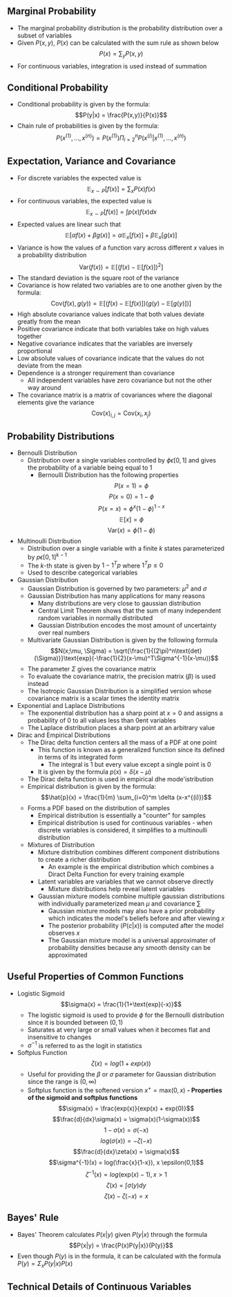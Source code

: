 ## Marginal Probability
- The marginal probability distribution is the probability distribution over a subset of variables
- Given $P(x,y)$, $P(x)$ can be calculated with the sum rule as shown below
$$P(x) = \sum _y P(x,y)$$
- For continuous variables, integration is used instead of summation
## Conditional Probability
- Conditional probability is given by the formula:
$$P(y|x) = \frac{P(x,y)}{P(x)}$$
- Chain rule of probabilities is given by the formula:
$$P(x^{(1)},...,x^{(n)}) = P(x^{(1)}) \Pi_{i=2}^nP(x^{(i)}|x^{(1)},...,x^{(n)})$$
## Expectation, Variance and Covariance
- For discrete variables the expected value is 
$$\mathbb{E}_{x\sim P}[f(x)] = \sum_x P(x)f(x)$$
- For continuous variables, the expected value is 
$$\mathbb{E}_{x\sim P}[f(x)] = \int p(x)f(x)dx$$
- Expected values are linear such that 
$$\mathbb{E}[\alpha f(x) + \beta g(x)] = \alpha \mathbb{E}_x[f(x)] + \beta \mathbb{E}_x[g(x)]$$
- Variance is how the values of a function vary across different $x$ values in a probability distribution
$$\text{Var}(f(x)) = \mathbb{E}[(f(x)-\mathbb{E}[f(x)])^2]$$
- The standard deviation is the square root of the variance
- Covariance is how related two variables are to one another given by the formula:
$$\text{Cov}(f(x),g(y)) = \mathbb{E}[(f(x)-\mathbb{E}[f(x)])(g(y)-\mathbb{E}[g(y)])]$$
- High absolute covariance values indicate that both values deviate greatly from the mean
- Positive covariance indicate that both variables take on high values together
- Negative covariance indicates that the variables are inversely proportional
- Low absolute values of covariance indicate that the values do not deviate from the mean
- Dependence is a stronger requirement than covariance
	- All independent variables have zero covariance but not the other way around
- The covariance matrix is a matrix of covariances where the diagonal elements give the variance
$$\text{Cov}(x)_{i,j} = \text{Cov}(x_i,x_j)$$
## Probability Distributions
- Bernoulli Distribution
  - Distribution over a single variables controlled by $\phi \epsilon [0,1]$ and gives the probability of a variable being equal to 1
	- Bernoulli Distribution has the following properties
$$P(x = 1) = \phi$$
$$P(x = 0) = 1- \phi$$
$$P(x=x) = \phi^x (1-\phi)^{1-x}$$
$$\mathbb{E}[x] = \phi$$
$$\text{Var}(x)= \phi(1-\phi)$$
- Multinoulli Distribution
  - Distribution over a single variable with a finite $k$ states parameterized by $p \epsilon [0,1]^{k-1}$
  - The $k$-th state is given by $1-1^Tp$  where $1^Tp \leq 0$
  - Used to describe categorical variables
- Gaussian Distribution
  - Gaussian Distribution is governed by two parameters: $\mu ^2$ and $\sigma$
  - Gaussian Distribution has many applications for many reasons
  	- Many distributions are very close to gaussian distribution
  	- Central Limit Theorem shows that the sum of many independent random variables in normally distributed
  	- Gaussian Distribution encodes the most amount of uncertainty over real numbers
  - Multivariate Gaussian Distribution is given by the following formula
$$N(x;\mu, \Sigma) = \sqrt{\frac{1}{(2\pi)^n\text{det}(\Sigma)}}\text{exp}(-\frac{1}{2}(x-\mu)^T\Sigma^{-1}(x-\mu))$$
  - The parameter $\Sigma$ gives the covariance matrix
  - To evaluate the covariance matrix, the precision matrix ($\beta$) is used instead
  - The Isotropic Gaussian Distribution is a simplified version whose covariance matrix is a scalar times the identity matrix
- Exponential and Laplace Distributions
	- The exponential distribution has a sharp point at $x=0$ and assigns a probability of 0 to all values less than 0ent variables
	- The Laplace distribution places a sharp point at an arbitrary value
- Dirac and Empirical Distributions
	- The Dirac delta function centers all the mass of a PDF at one point
		- This function is known as a generalized function since its defined in terms of its integrated form
			- The integral is 1 but every value except a single point is 0
		- It is given by the formula $p(x) = \delta (x-\mu)$
	- The Dirac delta function is used in empirical dhe mode'istribution
	- Empirical distribution is given by the formula:
$$\hat{p}(x) = \frac{1}{m} \sum_{i=0}^m \delta (x-x^{(i)})$$
	- Forms a PDF based on the distribution of samples
		- Empirical distribution is essentially a "counter" for samples
		- Empirical distribution is used for continuous variables - when discrete variables is considered, it simplifies to a multinoulli distribution
  - Mixtures of Distribution
	- Mixture distribution combines different component distributions to create a richer distribution
		- An example is the empirical distribution which combines a Diract Delta Function for every training example
	- Latent variables are variables that we cannot observe directly
		- Mixture distributions help reveal latent variables
	- Gaussian mixture models combine multiple gaussian distributions with individually parameterized mean $\mu$ and covariance $\sum$ 
		- Gaussian mixture models may also have a prior probability which indicates the model's beliefs before and after viewing $x$ 
		- The posterior probability ($P(c|x)$) is computed after the model observes $x$ 
		- The Gaussian mixture model is a universal approximater of probability densities because any smooth density can be approximated
## Useful Properties of Common Functions
- Logistic Sigmoid
	$$\sigma(x) = \frac{1}{1+\text{exp}(-x)}$$
	- The logistic sigmoid is used to provide $\phi$ for the Bernoulli distribution since it is bounded between $(0,1)$
	- Saturates at very large or small values when it becomes flat and insensitive to changes
	- $\sigma^{-1}$ is referred to as the logit in statistics
- Softplus Function
	$$\zeta(x) = log(1 + exp(x))$$
	- Useful for providing the $\beta$ or $\sigma$ parameter for Gaussian distribution since the range is $(0,\infty)$
	- Softplus function is the softened version $x^+ = \text{max}(0,x)$
**- Properties of the sigmoid and softplus functions**
$$\sigma(x) = \frac{exp(x)}{exp(x) + exp(0)}$$
$$\frac{d}{dx}\sigma(x) = \sigma(x)(1-\sigma(x))$$
$$1-\sigma(x) = \sigma(-x)$$
$$log(\sigma(x)) = -\zeta(-x)$$
$$\frac{d}{dx}\zeta(x) = \sigma(x)$$
$$\sigma^{-1}(x) = log(\frac{x}{1-x}), x \epsilon(0,1)$$
$$\zeta^{-1}(x) = log(\text{exp}(x)-1), x > 1$$
$$\zeta(x) = \int \sigma(y) dy$$
$$\zeta(x) - \zeta(-x) = x$$
## Bayes' Rule
- Bayes' Theorem calculates $P(x|y)$ given $P(y|x)$ through the formula
$$P(x|y) = \frac{P(x)P(y|x)}{P(y)}$$
- Even though $P(y)$ is in the formula, it can be calculated with the formula $P(y) = \Sigma _x P(y|x)P(x)$
## Technical Details of Continuous Variables 

